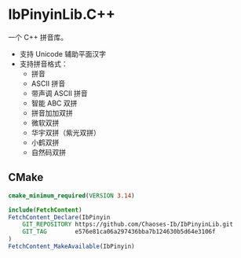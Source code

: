 # IbPinyinLib.C++
一个 C++ 拼音库。

* 支持 Unicode 辅助平面汉字
* 支持拼音格式：
    * 拼音
    * ASCII 拼音
    * 带声调 ASCII 拼音
    * 智能 ABC 双拼
    * 拼音加加双拼
    * 微软双拼
    * 华宇双拼（紫光双拼）
    * 小鹤双拼
    * 自然码双拼

## CMake
```cmake
cmake_minimum_required(VERSION 3.14)

include(FetchContent)
FetchContent_Declare(IbPinyin
    GIT_REPOSITORY https://github.com/Chaoses-Ib/IbPinyinLib.git
    GIT_TAG        e576e81ca06a297436bba7b124630b5d64e3106f
)
FetchContent_MakeAvailable(IbPinyin)
```